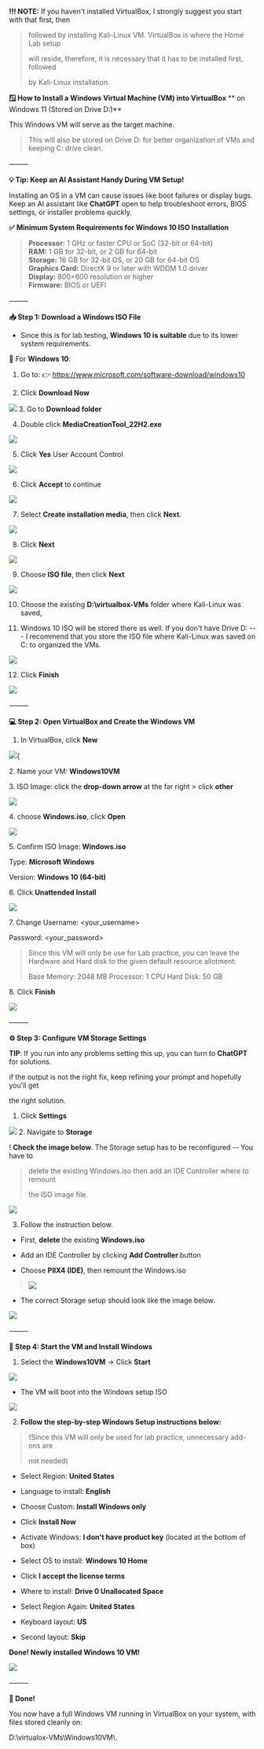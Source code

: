 ﻿**!!! NOTE:** If you haven't installed VirtualBox, I strongly suggest
you start with that first, then

> followed by installing Kali-Linux VM. VirtualBox is where the Home Lab
> setup
>
> will reside, therefore, it is necessary that it has to be installed
> first, followed
>
> by Kali-Linux installation.

**🪟 How to Install a Windows Virtual Machine (VM) into VirtualBox**
**   on Windows 11 (Stored on Drive D:)**

This Windows VM will serve as the target machine.

> This will also be stored on Drive D: for better organization of VMs
> and keeping C: drive clean.

⸻

**💡 Tip: Keep an AI Assistant Handy During VM Setup!**

Installing an OS in a VM can cause issues like boot failures or display
bugs. Keep an AI assistant like **ChatGPT** open to help troubleshoot errors,
BIOS settings, or installer problems quickly.

**✅ Minimum System Requirements for Windows 10 ISO Installation**

> **Processor:** 		1 GHz or faster CPU or SoC (32-bit or 64-bit)\
> **RAM:** 			1 GB for 32-bit, or 2 GB for 64-bit\
> **Storage:** 		16 GB for 32-bit OS, or 20 GB for 64-bit OS\
> **Graphics Card:**	DirectX 9 or later with WDDM 1.0 driver\
> **Display:** 		800×600 resolution or higher\
> **Firmware:** 		BIOS or UEFI

⸻

**📥 Step 1: Download a Windows ISO File**

- Since this is for lab testing, **Windows 10 is suitable** due to its
  lower system requirements.

🔷 For **Windows 10**:

1.  Go to: 👉 <https://www.microsoft.com/software-download/windows10>

2.  Click **Download Now**

![](../images/3winV2-images/1.png) 
3.  Go to **Download folder**

4.  Double click **MediaCreationTool_22H2.exe**

![](../images/3winV2-images/2.png) 

5.  Click **Yes** User Account Control

![](../images/3winV2-images/3.png) 

6.  Click **Accept** to continue

![](../images/3winV2-images/4.png) 

7.  Select **Create installation media**, then click **Next**.

![](../images/3winV2-images/5.png) 

8.  Click **Next**

![](../images/3winV2-images/6.png) 

9.  Choose **ISO file**, then click **Next**

![](../images/3winV2-images/7.png) 

10. Choose the existing **D:\\virtualbox-VMs** folder where Kali-Linux
    was saved,

11. Windows 10 ISO will be stored there as well.
    If you don't have Drive D: --- I recommend that you store the ISO file
    where Kali-Linux was saved on C: to organized the VMs.

![](../images/3winV2-images/8.png) 

12. Click **Finish**

![](../images/3winV2-images/9.png) 

⸻

**💻 Step 2: Open VirtualBox and Create the Windows VM**

1.  In VirtualBox, click **New**

![](../images/3winV2-images/10.png){ 

2\. Name your VM: **Windows10VM**

3\. ISO Image: click the **drop-down arrow** at the far right \> click
**other**

![](../images/3winV2-images/11.png) 

4\. choose **Windows.iso**, click **Open**

![](../images/3winV2-images/12.png) 

5\. Confirm ISO Image: **Windows.iso**

Type: **Microsoft Windows**

Version: **Windows 10 (64-bit)**

6\. Click **Unattended Install**

![](../images/3winV2-images/13.png) 

7\. Change Username: \<your_username\>

Password: \<your_password\>

> Since this VM will only be use for Lab practice, you can leave the
> Hardware and Hard disk to the given default resource allotment:
>
> Base Memory: 2048 MB Processor: 1 CPU Hard Disk: 50 GB

8\. Click **Finish**

![](../images/3winV2-images/14.png) 

⸻

**⚙️ Step 3: Configure VM Storage Settings**

**TIP**: If you run into any problems setting this up, you can turn to
**ChatGPT** for solutions.

if the output is not the right fix, keep refining your prompt and
hopefully you'll get

the right solution.

1.  Click **Settings**

![](../images/3winV2-images/15.png) 
2.  Navigate to **Storage**

! **Check the image below**. The Storage setup has to be reconfigured --
You have to

> delete the existing Windows.iso then add an IDE Controller where to
> remount
>
> the ISO image file.

![](../images/3winV2-images/16.png) 

3.  Follow the instruction below.

- First, **delete** the existing **Windows.iso**

- Add an IDE Controller by clicking **Add Controller** button

- Choose **PIIX4 (IDE)**, then remount the Windows.iso

> ![](../images/3winV2-images/17.png) 

- The correct Storage setup should look like the image below.

![](../images/3winV2-images/18.png) 

⸻

**🚀 Step 4: Start the VM and Install Windows**

1.  Select the **Windows10VM** → Click **Start**

![](../images/3winV2-images/19.png) 

- The VM will boot into the Windows setup ISO

![](../images/3winV2-images/20.png) 

2.  **Follow the step-by-step Windows Setup instructions below:**

> (Since this VM will only be used for lab practice, unnecessary add-ons
> are
>
> not needed)

- Select Region: **United States**

- Language to install: **English**

- Choose Custom: **Install Windows only**

- Click **Install Now**

- Activate Windows: **I don't have product key** (located at the bottom
  of box)

- Select OS to install: **Windows 10 Home**

- Click **I accept the license terms**

- Where to install: **Drive 0 Unallocated Space**

- Select Region Again: **United States**

- Keyboard layout: **US**

- Second layout: **Skip**

**Done! Newly installed Windows 10 VM!**

![](../images/3winV2-images/21.png) 

⸻

**🎉 Done!**

You now have a full Windows VM running in VirtualBox on your system,
with files stored cleanly on:

D:\\virtualox-VMs\\Windows10VM\\.
